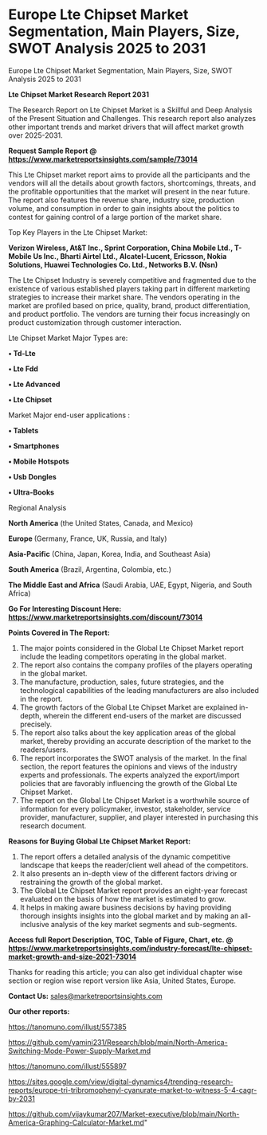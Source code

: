 # Europe Lte Chipset Market Segmentation, Main Players, Size, SWOT Analysis 2025 to 2031
Europe Lte Chipset Market Segmentation, Main Players, Size, SWOT Analysis 2025 to 2031

<strong>Lte Chipset Market Research Report 2031</strong>

The Research Report on Lte Chipset Market is a Skillful and Deep Analysis of the Present Situation and Challenges. This research report also analyzes other important trends and market drivers that will affect market growth over 2025-2031.

<strong>Request Sample Report @ <a href=https://www.marketreportsinsights.com/sample/73014>https://www.marketreportsinsights.com/sample/73014</a></strong>

This Lte Chipset market report aims to provide all the participants and the vendors will all the details about growth factors, shortcomings, threats, and the profitable opportunities that the market will present in the near future. The report also features the revenue share, industry size, production volume, and consumption in order to gain insights about the politics to contest for gaining control of a large portion of the market share.

Top Key Players in the Lte Chipset Market:

<strong>Verizon Wireless, At&T Inc., Sprint Corporation, China Mobile Ltd., T-Mobile Us Inc., Bharti Airtel Ltd., Alcatel-Lucent, Ericsson, Nokia Solutions, Huawei Technologies Co. Ltd., Networks B.V. (Nsn)</strong>

The Lte Chipset Industry is severely competitive and fragmented due to the existence of various established players taking part in different marketing strategies to increase their market share. The vendors operating in the market are profiled based on price, quality, brand, product differentiation, and product portfolio. The vendors are turning their focus increasingly on product customization through customer interaction.

Lte Chipset Market Major Types are:

<strong>• Td-Lte

• Lte Fdd

• Lte Advanced

• Lte Chipset</strong>

Market Major end-user applications :

<strong>• Tablets

• Smartphones

• Mobile Hotspots

• Usb Dongles

• Ultra-Books</strong>

Regional Analysis

</u><strong><b>North America</b></strong> (the United States, Canada, and Mexico)

<strong><b>Europe </b></strong>(Germany, France, UK, Russia, and Italy)

<strong><b>Asia-Pacific</b></strong> (China, Japan, Korea, India, and Southeast Asia)

<strong><b>South America</b></strong> (Brazil, Argentina, Colombia, etc.)

<strong><b>The Middle East and Africa</b></strong> (Saudi Arabia, UAE, Egypt, Nigeria, and South Africa)

<strong>Go For Interesting Discount Here: <a href=https://www.marketreportsinsights.com/discount/73014>https://www.marketreportsinsights.com/discount/73014</a></strong>

<strong>Points Covered in The Report:</strong>
<ol>
  <li>The major points considered in the Global Lte Chipset Market report include the leading competitors operating in the global market.</li>
  <li>The report also contains the company profiles of the players operating in the global market.</li>
  <li>The manufacture, production, sales, future strategies, and the technological capabilities of the leading manufacturers are also included in the report.</li>
  <li>The growth factors of the Global Lte Chipset Market are explained in-depth, wherein the different end-users of the market are discussed precisely.</li>
  <li>The report also talks about the key application areas of the global market, thereby providing an accurate description of the market to the readers/users.</li>
  <li>The report incorporates the SWOT analysis of the market. In the final section, the report features the opinions and views of the industry experts and professionals. The experts analyzed the export/import policies that are favorably influencing the growth of the Global Lte Chipset Market.</li>
  <li>The report on the Global Lte Chipset Market is a worthwhile source of information for every policymaker, investor, stakeholder, service provider, manufacturer, supplier, and player interested in purchasing this research document.</li>
</ol>
<strong>Reasons for Buying Global Lte Chipset Market Report:</strong>

<ol>
  <li>The report offers a detailed analysis of the dynamic competitive landscape that keeps the reader/client well ahead of the competitors.</li>
  <li>It also presents an in-depth view of the different factors driving or restraining the growth of the global market.</li>
  <li>The Global Lte Chipset Market report provides an eight-year forecast evaluated on the basis of how the market is estimated to grow.</li>
  <li>It helps in making aware business decisions by having providing thorough insights insights into the global market and by making an all-inclusive analysis of the key market segments and sub-segments.</li>
</ol>
<strong>Access full Report Description, TOC, Table of Figure, Chart, etc. @ <a href=https://www.marketreportsinsights.com/industry-forecast/lte-chipset-market-growth-and-size-2021-73014>https://www.marketreportsinsights.com/industry-forecast/lte-chipset-market-growth-and-size-2021-73014</a></strong>


Thanks for reading this article; you can also get individual chapter wise section or region wise report version like Asia, United States, Europe.

<strong>Contact Us:</strong>
sales@marketreportsinsights.com

<strong>Our other reports:</strong>

<a href=https://tanomuno.com/illust/557385>https://tanomuno.com/illust/557385</a>

<a href=https://github.com/yamini231/Research/blob/main/North-America-Switching-Mode-Power-Supply-Market.md>https://github.com/yamini231/Research/blob/main/North-America-Switching-Mode-Power-Supply-Market.md</a>

<a href=https://tanomuno.com/illust/555897>https://tanomuno.com/illust/555897</a>

<a href=https://sites.google.com/view/digital-dynamics4/trending-research-reports/europe-tri-tribromophenyl-cyanurate-market-to-witness-5-4-cagr-by-2031>https://sites.google.com/view/digital-dynamics4/trending-research-reports/europe-tri-tribromophenyl-cyanurate-market-to-witness-5-4-cagr-by-2031</a>

<a href=https://github.com/vijaykumar207/Market-executive/blob/main/North-America-Graphing-Calculator-Market.md>https://github.com/vijaykumar207/Market-executive/blob/main/North-America-Graphing-Calculator-Market.md</a>"
